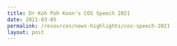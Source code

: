 ```yaml
---
title: Dr Koh Poh Koon's COS Speech 2021
date: 2021-03-05
permalink: /resources/news-highlights/cos-speech-2021
layout: post
---
```

